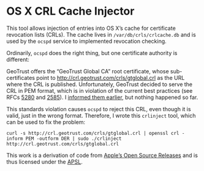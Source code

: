 OS X CRL Cache Injector
=======================

This tool allows injection of entries into OS X’s cache for certificate revocation lists 
(CRLs). The cache lives in `/var/db/crls/crlcache.db` and is used by the `ocspd` service to 
implemented revocation checking.

Ordinarily, `ocspd` does the right thing, but one certificate authority is different:

GeoTrust offers the “GeoTrust Global CA” root certificate, whose sub-certificates point to 
http://crl.geotrust.com/crls/gtglobal.crl as the URL where the CRL is published. 
Unfortunately, GeoTrust decided to serve the CRL in PEM format, which is in violation of the 
current best practices (see RFCs [5280](http://www.ietf.org/rfc/rfc5280.txt) and 
[2585](http://www.ietf.org/rfc/rfc2585.txt)). I [informed them 
earlier](https://twitter.com/reactorcontrol/status/633258650069532672), but nothing happened 
so far.

This standards violation causes `ocspd` to reject this CRL, even though it is valid, just in 
the wrong format. Therefore, I wrote this `crlinject` tool, which can be used to fix the 
problem:

```
curl -s http://crl.geotrust.com/crls/gtglobal.crl | openssl crl -inform PEM -outform DER | sudo ./crlinject http://crl.geotrust.com/crls/gtglobal.crl
```

This work is a derivation of code from [Apple’s Open Source 
Releases](http://www.opensource.apple.com) and is thus licensed under the 
[APSL](http://www.opensource.apple.com/license/apsl/).

